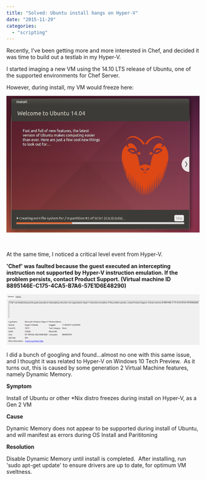 ```yaml
---
title: "Solved: Ubuntu install hangs on Hyper-V"
date: "2015-11-29"
categories: 
  - "scripting"
---
```


Recently, I've been getting more and more interested in Chef, and decided it was time to build out a testlab in my Hyper-V.

I started imaging a new VM using the 14.10 LTS release of Ubuntu, one of the supported environments for Chef Server.

However, during install, my VM would freeze here:

![chefUbuntuwtf01](images/chefubuntuwtf01.png)

 

At the same time, I noticed a critical level event from Hyper-V.

**'Chef' was faulted because the guest executed an intercepting instruction not supported by Hyper-V instruction emulation. If the problem persists, contact Product Support. (Virtual machine ID 8895146E-C175-4CA5-B7A6-57E1D6E48290)**

![chefUbuntuwtf00.png](images/chefubuntuwtf00.png)

I did a bunch of googling and found...almost no one with this same issue, and I thought it was related to Hyper-V on Windows 10 Tech Preview.  As it turns out, this is caused by some generation 2 Virtual Machine features, namely Dynamic Memory.

**Symptom**

Install of Ubuntu or other \*Nix distro freezes during install on Hyper-V, as a Gen 2 VM

**Cause**

Dynamic Memory does not appear to be supported during install of Ubuntu, and will manifest as errors during OS Install and Parititoning

**Resolution**

Disable Dynamic Memory until install is completed.  After installing, run 'sudo apt-get update' to ensure drivers are up to date, for optimum VM sveltness.
